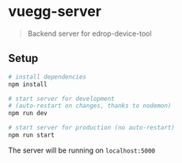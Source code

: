 # vuegg-server

> Backend server for edrop-device-tool

## Setup

``` bash
# install dependencies
npm install

# start server for development
# (auto-restart on changes, thanks to nodemon)
npm run dev

# start server for production (no auto-restart)
npm run start
```

The server will be running on `localhost:5000`

